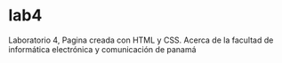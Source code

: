 # lab4
Laboratorio 4, Pagina creada con HTML y CSS. Acerca de la facultad de informática electrónica y comunicación de panamá 
